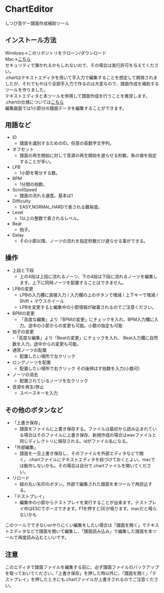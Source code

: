 # ChartEditor
しつび音ゲー譜面作成補助ツール  

## インストール方法
Windows→このリポジトリをクローン/ダウンロード  
Mac→[こちら](https://drive.google.com/drive/folders/1zv9JD1nJiAAYpeTOMu8oAf8iTCHX7h3Z?usp=sharing)  
セキュリティで弾かれるかもしれないので、その場合は実行許可を与えてください。  
.chartはテキストエディタを用いて手入力で編集することを想定して開発されましたが、それでもやはり全部手入力で作るのは大変なので、譜面作成を補助するツールを作りました。  
テキストエディタと本ツールを併用して譜面作成を行うことを推奨します。  
.chartの仕様については[こちら](./chart.md)  
編集画面では1小節分の譜面データを編集することができます。

## 用語など
- ID
    - 譜面を識別するためのID。任意の英数字文字列。
- オフセット	
    - 譜面の再生開始に対して音源の再生開始を遅らせる秒数。負の値を指定することが多い。
- LPB		
    - 1小節を等分する数。
- BPM		
    - 1分間の拍数。
- ScrollSpeed	
    - 譜面の流れる速度。基本は1
- Difficulty	
    - EASY,NORMAL,HARDで表される難易度。
- Level		
    - 1以上の整数で表されるレベル。
- Beat		
    - 拍子。
- Delay		
    - その小節以降、ノーツの流れを指定秒数だけ遅らせる事ができる。

## 操作
- 上段と下段
    - 上の4段は上段に流れるノーツ、下の4段は下段に流れるノーツを編集します。上下に同時ノーツを配置することはできません。
- LPBの変更			
    - LPBの入力欄に直接入力 / 入力欄の上のボタンで増減 / 上下キーで増減 / Shift + マウスホイール
    - LPBを変更すると編集中の小節情報が破棄されるのでご注意ください。
- BPMの変更			
    - 「高度な編集」より「BPMの変更」にチェックを入れ、BPM入力欄に入力。途中の小節からの変更も可能。小数の指定も可能
- 拍子の変更			
    -「高度な編集」より「Beatの変更」にチェックを入れ、 Beat入力欄に自然数を入力。途中からの変更も可能。
- 通常ノーツの配置		
    - 配置したい場所で左クリック
- ロングノーツを配置		
    - 配置したい場所で右クリック その後伸ばす拍数を入力(小数可)
- ノーツの消去			
    - 配置されているノーツを左クリック
- 音源を再生/停止		
    - スペースキーを入力

## その他のボタンなど
- 「上書き保存」		
    - 譜面をファイルに上書き保存する。ファイルは最初から読み込まれている場合はそのファイルに上書き保存、新規作成の場合はwavファイルと同じディレクトリに保存される。idがファイル名になる。
- 「外部編集」		
    - 譜面を一旦上書き保存し、そのファイルを外部エディタなどで開く。.chartファイルにテキストエディタを紐づけておくとよい。macでは動作しないかも。その場合は自分で.chartファイルを開いてください。
- リロード
    - 緑の丸い矢印のボタン。外部で編集された譜面を本ツールで再読込する。
- 「テストプレイ」		
    - 編集中の小節からテストプレイを実行することが出来ます。テストプレイ中はESCでポーズできます。F1を押すとSEが鳴ります。macだと鳴らないかも

このツールでできないorやりにくい編集をしたい場合は「譜面を開く」でテキストエディタなどで譜面を開いて編集し、「譜面読み込み」で編集した譜面を本ツールで再度読み込むといいです。

## 注意
このエディタで譜面ファイルを編集する前に、必ず譜面ファイルのバックアップを取っておいてください。「上書き保存」を押した時以外に、「譜面を開く」「テストプレイ」を押したときにも.chartファイルが上書きされるのでご注意ください。
